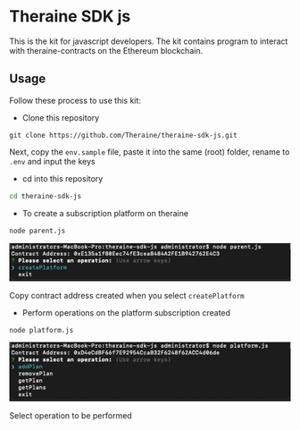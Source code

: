 # Theraine SDK js
This is the kit for javascript developers. The kit contains program to interact with theraine-contracts on the Ethereum blockchain.

## Usage
Follow these process to use this kit:

- Clone this repository 
```
git clone https://github.com/Theraine/theraine-sdk-js.git
```

Next, copy the `env.sample` file, paste it into the same (root) folder, rename to `.env` and input the keys

- cd into this repository
```bash
cd theraine-sdk-js
```

- To create a subscription platform on theraine 

```bash
node parent.js
```

<p align="center" width="100%">
 <img src="./docs/parent.png" alt="parent"/>
</p> 

Copy contract address created when you select `createPlatform`

- Perform operations on the platform subscription created
```
node platform.js
```
<p align="center" width="100%">
 <img src="./docs/platform.png" alt="platform"/>
</p> 
Select operation to be performed